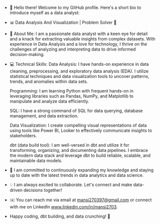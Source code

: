 - 👋 Hello there! Welcome to my GitHub profile. Here's a short bio to introduce myself as a data analyst:
-  📊 Data Analysis And Visualization | Problem Solver 🧩 
- 🔎 About Me:
  I am a passionate data analyst with a keen eye for detail and a knack for extracting valuable insights from complex datasets.
  With experience in Data Analysis and a love for technology, I thrive on the challenges of analyzing and interpreting data to drive informed decision-making.
- 💻 Technical Skills:
  Data Analysis: I have hands-on experience in data cleaning, preprocessing, and exploratory data analysis (EDA).
                 I utilize statistical techniques and data visualization tools to uncover patterns, trends, and anomalies within data sets.
  
  Programming: I am learning Python with frequent hands-on in leveraging libraries such as Pandas, NumPy, and Matplotlib to manipulate and analyze data efficiently.
  
  SQL: I have a strong command of SQL for data querying, database management, and data extraction.
  
  Data Visualization: I create compelling visual representations of data using tools like Power BI, Looker to effectively communicate insights to stakeholders.
  
  dbt (data build tool): I am well-versed in dbt and utilize it for transforming, organizing, and documenting data pipelines.
                         I embrace the modern data stack and leverage dbt to build reliable, scalable, and maintainable data models.
  
- 🌱 I am committed to continuously expanding my knowledge and staying up to date with the latest trends in data analytics and data science.
- 💡 I am always excited to collaborate. Let's connect and make data-driven decisions together!
- ✉️  You can reach me via email at mansi270397@gmail.com or connect with me on LinkedIn www.linkedin.com/in/mansi2703.
- Happy coding, dbt building, and data crunching! 🚀
